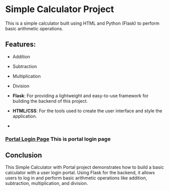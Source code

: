 # Simple Calculator Project

This is a simple calculator built using HTML and Python (Flask) to perform basic arithmetic operations.

## Features:
- Addition
- Subtraction
- Multiplication
- Division

 - **Flask**: For providing a lightweight and easy-to-use framework for building the backend of this project.
- **HTML/CSS**: For the tools used to create the user interface and style the application.
- 
### [Portal Login Page](http://127.0.0.1:5000/) This is portal login page

## Conclusion
This Simple Calculator with Portal project demonstrates how to build a basic calculator with a user login portal. Using Flask for the backend, it allows users to log in and perform basic arithmetic operations like addition, subtraction, multiplication, and division.

